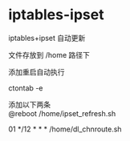 # iptables-ipset
iptables+ipset 自动更新

文件存放到 /home 路径下

添加重启自动执行  

ctontab -e  

添加以下两条</br>
@reboot /home/ipset_refresh.sh  

01 */12 * * * /home/dl_chnroute.sh
